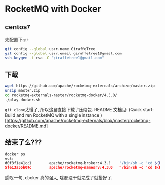 # RocketMQ with Docker

## centos7

先配置下`git`

```sh
git config --global user.name GiraffeTree
git config --global user.email giraffetree1@gmail.com
ssh-keygen -t rsa -C "giraffetree1@gmail.com"
```

## 下载

```sh
wget https://github.com/apache/rocketmq-externals/archive/master.zip
unzip master.zip
cd rocketmq-externals-master/rocketmq-docker/4.3.0/
./play-docker.sh
```

`git clone`太慢了, 所以这里直接下载了压缩包. README 文档见: (Quick start: Build and run RocketMQ with a single instance
)[https://github.com/apache/rocketmq-externals/blob/master/rocketmq-docker/README.md]

## 结束了么???

```sh
docker ps
out:
d0f3f1e41cc1        apache/rocketmq-broker:4.3.0    "/bin/sh -c 'cd ${RO…"   5 seconds ago       Up 5 seconds        0.0.0.0:10909->10909/tcp, 0.0.0.0:10911->10911/tcp                                                                                              rmqbroker
5fe13a55b08c        apache/rocketmq-namesrv:4.3.0   "/bin/sh -c 'cd ${RO…"   6 seconds ago       Up 5 seconds        0.0.0.0:9876->9876/tcp                                                                                                                          rmqnamesrv
```

感叹一句, docker 真的强大, 啥都没干就完成了就搭好了.






